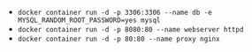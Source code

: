 - `docker container run -d -p 3306:3306 --name db -e MYSQL_RANDOM_ROOT_PASSWORD=yes mysql`
- `docker container run -d -p 8080:80 --name webserver httpd`
- `docker container run -d -p 80:80 --name proxy nginx`